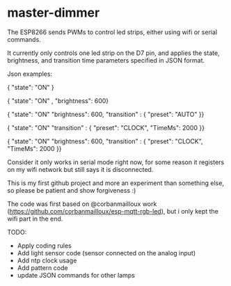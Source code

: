 # master-dimmer

The ESP8266 sends PWMs to control led strips, either using wifi or serial commands. 

It currently only controls one led strip on the D7 pin, and applies the state, brightness, and transition time parameters specified in JSON format. 

Json examples:

{ "state": "ON" }

{  "state": "ON" ,
   "brightness": 600}
  
{ "state": "ON"
  "brightness": 600,
  "transition" : { "preset": "AUTO" }}

{  "state": "ON"
  "transition" : { "preset": "CLOCK", "TimeMs": 2000 }}
  
{  "state": "ON"
  "brightness": 600,
  "transition" : { "preset": "CLOCK", "TimeMs": 2000 }}

Consider it only works in serial mode right now, for some reason it registers on my wifi network but still says it is disconnected.

This is my first github project and more an experiment than something else, so please be patient and show forgiveness :)

The code was first based on @corbanmailloux work (https://github.com/corbanmailloux/esp-mqtt-rgb-led), but i only kept the wifi part in the end.

TODO:
- Apply coding rules
- Add light sensor code (sensor connected on the analog input)
- Add ntp clock usage
- Add pattern code 
- update JSON commands for other lamps

